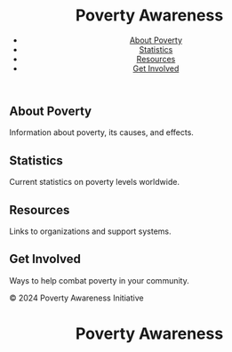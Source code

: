 <!DOCTYPE html>
<html lang="en">
<head>
    <meta charset="UTF-8">
    <meta name="viewport" content="width=device-width, initial-scale=1.0">
    <title>Poverty Awareness</title>
    <link rel="stylesheet" href="styles.css">
</head>
<body>
    <header>
        <h1>Poverty Awareness</h1>
        <nav>
            <ul>
                <li><a href="#about">About Poverty</a></li>
                <li><a href="#statistics">Statistics</a></li>
                <li><a href="#resources">Resources</a></li>
                <li><a href="#get-involved">Get Involved</a></li>
            </ul>
        </nav>
    </header>
    <section id="about">
        <h2>About Poverty</h2>
        <p>Information about poverty, its causes, and effects.</p>
    </section>
    <section id="statistics">
        <h2>Statistics</h2>
        <p>Current statistics on poverty levels worldwide.</p>
    </section>
    <section id="resources">
        <h2>Resources</h2>
        <p>Links to organizations and support systems.</p>
    </section>
    <section id="get-involved">
        <h2>Get Involved</h2>
        <p>Ways to help combat poverty in your community.</p>
    </section>
    <footer>
        <p>&copy; 2024 Poverty Awareness Initiative</p>
    </footer>
    <script src="script.js"></script>
</body>
</html>

<!DOCTYPE html>
<html lang="en">
<head>
    <meta charset="UTF-8">
    <meta name="viewport" content="width=device-width, initial-scale=1.0">
    <title>Poverty Awareness</title>
    <link rel="stylesheet" href="styles.css">
</head>
<body>
    <header>
        <h1>Poverty Awareness</h1>
        <nav>
            <ul


